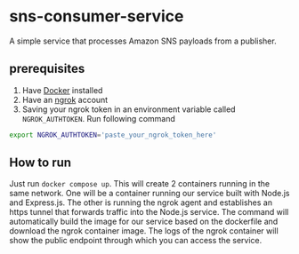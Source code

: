 # sns-consumer-service
A simple service that processes Amazon SNS payloads from a publisher.

## prerequisites

1. Have [Docker](https://www.docker.com/) installed
2. Have an [ngrok](https://ngrok.com/) account 
3. Saving your ngrok token in an environment variable called `NGROK_AUTHTOKEN`. Run following command
```bash
export NGROK_AUTHTOKEN='paste_your_ngrok_token_here'
```
## How to run
 Just run `docker compose up`.
 This will create 2 containers running in the same network. One will be a container running our service built with Node.js and Express.js. The other is running the ngrok agent and establishes an https tunnel that forwards traffic into the Node.js service. The command will automatically build the image for our service based on the dockerfile and download the ngrok container image.
 The logs of the ngrok container will show the public endpoint through which you can access the service.